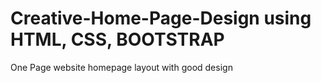 # Creative-Home-Page-Design using HTML, CSS, BOOTSTRAP
One Page website homepage layout with good design
